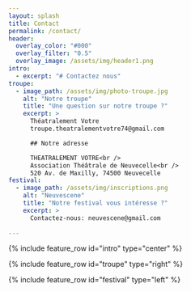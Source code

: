 ```yaml
---
layout: splash
title: Contact
permalink: /contact/
header:
  overlay_color: "#000"
  overlay_filter: "0.5"
  overlay_image: /assets/img/header1.png
intro:
  - excerpt: "# Contactez nous"
troupe:
  - image_path: /assets/img/photo-troupe.jpg
    alt: "Notre troupe"
    title: "Une question sur notre troupe ?"
    excerpt: >
      Théatralement Votre
      troupe.theatralementvotre74@gmail.com

      ## Notre adresse

      THEATRALEMENT VOTRE<br />
      Association Théâtrale de Neuvecelle<br />
      520 Av. de Maxilly, 74500 Neuvecelle
festival:
  - image_path: /assets/img/inscriptions.png
    alt: "Neuvescene"
    title: "Notre festival vous intéresse ?"
    excerpt: >
      Contactez-nous: neuvescene@gmail.com
    
---
```

{% include feature_row id="intro" type="center" %}

{% include feature_row id="troupe" type="right" %}

{% include feature_row id="festival" type="left" %}

